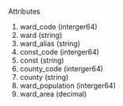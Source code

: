 Attributes
1. ward_code (interger64)
2. ward (string)
3. ward_alias (string)
4. const_code (interger64)
5. const (string)
6. county_code (interger64)
7. county (string)
8. ward_population (interger64)
9. ward_area (decimal)
